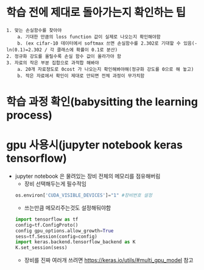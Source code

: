 # 학습 전에 제대로 돌아가는지 확인하는 팁
	1. 맞는 손실함수를 찾아야
		a. 기대한 만큼의 loss function 값이 실제로 나오는지 확인해야함
		b. (ex cifar-10 데이터에서 softmax 쓰면 손실함수를 2.302로 기대할 수 있음(-ln(0.1)=2.302 / 각 클래스에 확률이 0.1로 분산)
	2. 정규화 강도를 올릴수록 손실 함수 값이 올라가야 함
	3. 자료의 작은 부분 집합으로 과적합 해봐야
		a. 20개 자료정도로 0cost 가 나오는지 확인해봐야해(정규화 강도를 0으로 해 놓고)
		b. 작은 자료에서 확인이 제대로 안되면 전체 과정이 무가치함
# 학습 과정 확인(babysitting the learning process)

# gpu 사용시(jupyter notebook keras tensorflow)
* jupyter notebook 은 물려있는 장비 전체의 메모리를 점유해버림
   * 장비 선택해두는게 필수적임
   ```python
   os.environ['CUDA_VISIBLE_DEVICES']="1" #장비번호 설정
   ```
   * 쓰는만큼 메모리주는것도 설정해둬야함
   ``` python
   import tensorflow as tf
   config=tf.ConfigProto()
   config gpu_options.allow_growth=True
   sess=tf.Session(config=config)
   import keras.backend.tensorflow_backend as K
   K.set_session(sess)
   ```
   * 장비를 진짜 여러개 쓰려면
   https://keras.io/utils/#multi_gpu_model 참고
   
